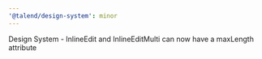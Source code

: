 ```yaml
---
'@talend/design-system': minor
---
```


Design System - InlineEdit and InlineEditMulti can now have a maxLength attribute
